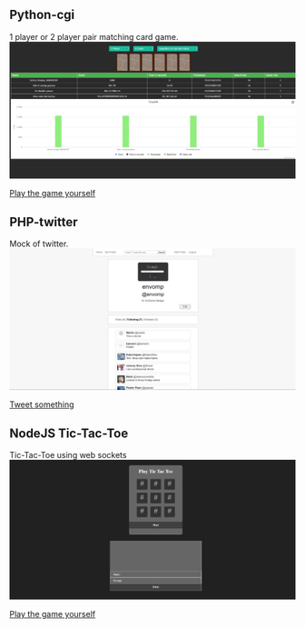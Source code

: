 Python-cgi
---
1 player or 2 player pair matching card game.
![python-cgi](python-cgi.png)

[Play the game yourself](http://dijkstra.cs.ttu.ee/~envomp/cgi-bin/scoreboard.py)

PHP-twitter
---
Mock of twitter.
![php-twitter](php-twitter.png)

[Tweet something](http://dijkstra.cs.ttu.ee/~envomp/prax4/public_html/)

NodeJS Tic-Tac-Toe
---
Tic-Tac-Toe using web sockets
![tic-tac-toe](tic-tac-toe-nodejs.png)

[Play the game yourself](http://dijkstra.cs.ttu.ee/~envomp/prax5/public/index.html)

